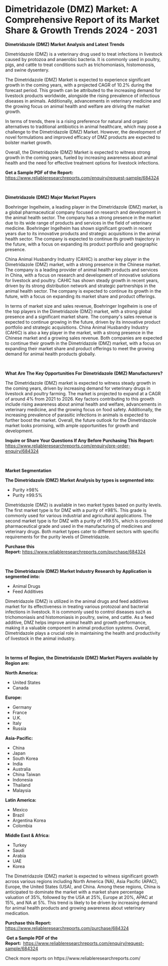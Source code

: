 <p><h1>Dimetridazole (DMZ) Market: A Comprehensive Report of its Market Share & Growth Trends 2024 - 2031</h1></p><p><strong>Dimetridazole (DMZ) Market Analysis and Latest Trends</strong></p>
<p><p>Dimetridazole (DMZ) is a veterinary drug used to treat infections in livestock caused by protozoa and anaerobic bacteria. It is commonly used in poultry, pigs, and cattle to treat conditions such as trichomoniasis, histomonosis, and swine dysentery.</p><p>The Dimetridazole (DMZ) Market is expected to experience significant growth in the coming years, with a projected CAGR of 10.2% during the forecast period. This growth can be attributed to the increasing demand for livestock products worldwide, alongside the rising prevalence of infectious diseases in animals. Additionally, advancements in veterinary medicine and the growing focus on animal health and welfare are driving the market growth.</p><p>In terms of trends, there is a rising preference for natural and organic alternatives to traditional antibiotics in animal healthcare, which may pose a challenge to the Dimetridazole (DMZ) Market. However, the development of novel formulations and improved efficacy of DMZ products are expected to bolster market growth.</p><p>Overall, the Dimetridazole (DMZ) Market is expected to witness strong growth in the coming years, fueled by increasing awareness about animal health and the need for effective treatment options for livestock infections.</p></p>
<p><strong>Get a Sample PDF of the Report:&nbsp;</strong> <a href="https://www.reliableresearchreports.com/enquiry/request-sample/684324">https://www.reliableresearchreports.com/enquiry/request-sample/684324</a></p>
<p>&nbsp;</p>
<p><strong>Dimetridazole (DMZ) Major Market Players</strong></p>
<p><p>Boehringer Ingelheim, a leading player in the Dimetridazole (DMZ) market, is a global pharmaceutical company focused on research and development in the animal health sector. The company has a strong presence in the market due to its wide range of products and services in the field of veterinary medicine. Boehringer Ingelheim has shown significant growth in recent years due to its innovative products and strategic acquisitions in the animal health sector. The company is expected to continue its growth trajectory in the future, with a focus on expanding its product portfolio and geographic presence.</p><p>China Animal Husbandry Industry (CAHIC) is another key player in the Dimetridazole (DMZ) market, with a strong presence in the Chinese market. The company is a leading provider of animal health products and services in China, with a focus on research and development of innovative solutions for livestock and poultry. CAHIC has shown steady growth in recent years, driven by its strong distribution network and strategic partnerships in the animal health sector. The company is expected to continue its growth in the future, with a focus on expanding its market share and product offerings.</p><p>In terms of market size and sales revenue, Boehringer Ingelheim is one of the top players in the Dimetridazole (DMZ) market, with a strong global presence and a significant market share. The company's sales revenue is expected to continue growing in the future, driven by its innovative product portfolio and strategic acquisitions. China Animal Husbandry Industry (CAHIC) is also a key player in the market, with a strong presence in the Chinese market and a growing sales revenue. Both companies are expected to continue their growth in the Dimetridazole (DMZ) market, with a focus on expanding their market share and product offerings to meet the growing demand for animal health products globally.</p></p>
<p>&nbsp;</p>
<p><strong>What Are The Key Opportunities For Dimetridazole (DMZ) Manufacturers?</strong></p>
<p><p>The Dimetridazole (DMZ) market is expected to witness steady growth in the coming years, driven by increasing demand for veterinary drugs in livestock and poultry farming. The market is projected to expand at a CAGR of around 4% from 2021 to 2026. Key factors contributing to this growth include rising awareness about animal health and welfare, advancements in veterinary medicine, and the growing focus on food safety. Additionally, the increasing prevalence of parasitic infections in animals is expected to further boost the market. Overall, the future outlook for the Dimetridazole market looks promising, with ample opportunities for growth and development.</p></p>
<p><strong>Inquire or Share Your Questions If Any Before Purchasing This Report:</strong> <a href="https://www.reliableresearchreports.com/enquiry/pre-order-enquiry/684324">https://www.reliableresearchreports.com/enquiry/pre-order-enquiry/684324</a></p>
<p>&nbsp;</p>
<p><strong>Market Segmentation</strong></p>
<p><strong>The Dimetridazole (DMZ) Market Analysis by types is segmented into:</strong></p>
<p><ul><li>Purity ≥98%</li><li>Purity ≥99.5%</li></ul></p>
<p><p>Dimetridazole (DMZ) is available in two market types based on purity levels. The first market type is for DMZ with a purity of ≥98%. This grade is commonly used for various industrial and agricultural applications. The second market type is for DMZ with a purity of ≥99.5%, which is considered pharmaceutical grade and used in the manufacturing of medicines and veterinary drugs. Both market types cater to different sectors with specific requirements for the purity levels of Dimetridazole.</p></p>
<p><strong>Purchase this Report:&nbsp;</strong><a href="https://www.reliableresearchreports.com/purchase/684324">https://www.reliableresearchreports.com/purchase/684324</a></p>
<p>&nbsp;</p>
<p><strong>The Dimetridazole (DMZ) Market Industry Research by Application is segmented into:</strong></p>
<p><ul><li>Animal Drugs</li><li>Feed Additives</li></ul></p>
<p><p>Dimetridazole (DMZ) is utilized in the animal drugs and feed additives market for its effectiveness in treating various protozoal and bacterial infections in livestock. It is commonly used to control diseases such as trichomoniasis and histomoniasis in poultry, swine, and cattle. As a feed additive, DMZ helps improve animal health and growth performance, making it a valuable component in animal production systems. Overall, Dimetridazole plays a crucial role in maintaining the health and productivity of livestock in the animal industry.</p></p>
<p>&nbsp;</p>
<p><strong>In terms of Region, the Dimetridazole (DMZ) Market Players available by Region are:</strong></p>
<p>
    <p> <strong> North America: </strong>
        <ul>
            <li>United States</li>
            <li>Canada</li>
        </ul>
        </p> 
    <p> <strong> Europe: </strong>
        <ul>
            <li>Germany</li>
            <li>France</li>
            <li>U.K.</li>
            <li>Italy</li>
            <li>Russia</li>
        </ul>
        </p> 
    <p> <strong> Asia-Pacific: </strong>
        <ul>
            <li>China</li>
            <li>Japan</li>
            <li>South Korea</li>
            <li>India</li>
            <li>Australia</li>
            <li>China Taiwan</li>
            <li>Indonesia</li>
            <li>Thailand</li>
            <li>Malaysia</li>
        </ul>
        </p> 
    <p> <strong> Latin America: </strong>
        <ul>
            <li>Mexico</li>
            <li>Brazil</li>
            <li>Argentina Korea</li>
            <li>Colombia</li>
        </ul>
        </p> 
    <p> <strong> Middle East & Africa: </strong>
        <ul>
            <li>Turkey</li>
            <li>Saudi</li>
            <li>Arabia</li>
            <li>UAE</li>
            <li>Korea</li>
        </ul>
    </p>
    </p>
<p><p>The Dimetridazole (DMZ) market is expected to witness significant growth across various regions including North America (NA), Asia Pacific (APAC), Europe, the United States (USA), and China. Among these regions, China is anticipated to dominate the market with a market share percentage valuation of 35%, followed by the USA at 25%, Europe at 20%, APAC at 15%, and NA at 5%. This trend is likely to be driven by increasing demand for animal health products and growing awareness about veterinary medication.</p></p>
<p><strong>Purchase this Report: </strong><a href="https://www.reliableresearchreports.com/purchase/684324">https://www.reliableresearchreports.com/purchase/684324</a></p>
<p>&nbsp;<strong>Get a Sample PDF of the Report:&nbsp;&nbsp;</strong><a href="https://www.reliableresearchreports.com/enquiry/request-sample/684324">https://www.reliableresearchreports.com/enquiry/request-sample/684324</a></p>
<p><strong></strong></p>
<p>Check more reports on https://www.reliableresearchreports.com/</p>